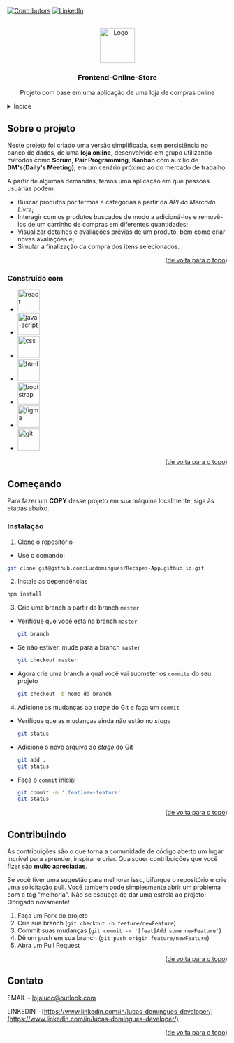 <!-- Improved compatibility of back to top link: See: https://github.com/othneildrew/Best-README-Template/pull/73 -->
<a name="readme-top"></a>
<!--
*** Thanks for checking out the Best-README-Template. If you have a suggestion
*** that would make this better, please fork the repo and create a pull request
*** or simply open an issue with the tag "enhancement".
*** Don't forget to give the project a star!
*** Thanks again! Now go create something AMAZING! :D
-->



<!-- PROJECT SHIELDS -->
<!--
*** I'm using markdown "reference style" links for readability.
*** Reference links are enclosed in brackets [ ] instead of parentheses ( ).
*** See the bottom of this document for the declaration of the reference variables
*** for contributors-url, forks-url, etc. This is an optional, concise syntax you may use.
*** https://www.markdownguide.org/basic-syntax/#reference-style-links
-->
[![Contributors][contributors-shield]][contributors-url]
[![LinkedIn][linkedin-shield]][linkedin-url]



<!-- PROJECT LOGO -->
<br />
<div align="center">
  <a href="https://github.com/Lucdomingues/LucTunes/edit/main/README.md">
    <img src="https://github.com/othneildrew/Best-README-Template/raw/master/images/logo.png" alt="Logo" width="80" height="80">
  </a>

<h3 align="center">Frontend-Online-Store</h3>

  <p align="center">
    Projeto com base em uma aplicação de uma loja de compras online
    <br />
  </p>
</div>



<!-- TABLE OF CONTENTS -->
<details>
  <summary>Índice</summary>
  <ol>
    <li>
      <a href="#sobre-o-projeto">Sobre o projeto</a>
      <ul>
        <li><a href="#construído-com">Construído com</a></li>
      </ul>
    </li>
    <li>
      <a href="#começando">Começando</a>
      <ul>
        <li><a href="#instalação">Instalação</a></li>
      </ul>
    </li>
    <li><a href="#contribuindo">Contribuindo</a></li>
    <li><a href="#contato">Contato</a></li>
  </ol>
</details>



<!-- SOBRE O PROJETO -->
## Sobre o projeto

  Neste projeto foi criado uma versão simplificada, sem persistência no banco de dados, de uma **loja online**, desenvolvido em grupo utilizando métodos como **Scrum**, **Pair Programming**, **Kanban** com auxílio de **DM's(Daily's Meeting)**, em um cenário próximo ao do mercado de trabalho.
  
  A partir de algumas demandas, temos uma aplicação em que pessoas usuárias podem:
  - Buscar produtos por termos e categorias a partir da _API do Mercado Livre_;
  - Interagir com os produtos buscados de modo a adicioná-los e removê-los de um carrinho de compras em diferentes quantidades;
  - Visualizar detalhes e avaliações prévias de um produto, bem como criar novas avaliações e;
  - Simular a finalização da compra dos itens selecionados.


<p align="right">(<a href="#readme-top">de volta para o topo</a>)</p>



### Construído com
* <img src="https://cdn.jsdelivr.net/gh/devicons/devicon/icons/react/react-original-wordmark.svg" alt="react" width="50" height="50"/>
* <img src="https://cdn.jsdelivr.net/gh/devicons/devicon/icons/javascript/javascript-original.svg" alt="java-script" width="50" height="50"/>
* <img src="https://cdn.jsdelivr.net/gh/devicons/devicon/icons/css3/css3-plain-wordmark.svg" alt="css" width="50" height="50"/>
* <img src="https://cdn.jsdelivr.net/gh/devicons/devicon/icons/html5/html5-plain-wordmark.svg" alt="html" width="50" height="50"/>
* <img src="https://cdn.jsdelivr.net/gh/devicons/devicon/icons/bootstrap/bootstrap-plain-wordmark.svg" alt="bootstrap" width="50" height="50"/>
* <img src="https://cdn.jsdelivr.net/gh/devicons/devicon/icons/figma/figma-original.svg" alt="figma" width="50" height="50"/>
* <img src="https://cdn.jsdelivr.net/gh/devicons/devicon/icons/git/git-plain-wordmark.svg" alt="git" width="50" height="50"/>
<p align="right">(<a href="#readme-top">de volta para o topo</a>)</p>



<!-- COMEÇANDO -->
## Começando

Para fazer um **COPY** desse projeto em sua máquina localmente, siga às etapas abaixo.

### Instalação

1. Clone o repositório

  - Use o comando: 
   ```sh
   git clone git@github.com:Lucdomingues/Recipes-App.github.io.git
   ```
  2. Instale as dependências
   ```sh
   npm install
   ```
  3. Crie uma branch a partir da branch `master`
  - Verifique que você está na branch `master`
    ```sh
    git branch
    ```
  - Se não estiver, mude para a branch `master`
    ```sh
    git checkout master
    ```
  - Agora crie uma branch à qual você vai submeter os `commits` do seu projeto
    ```sh
    git checkout -b nome-da-branch
    ```
  4. Adicione as mudanças ao _stage_ do Git e faça um `commit`

  - Verifique que as mudanças ainda não estão no _stage_
    ```sh
    git status
    ```
  - Adicione o novo arquivo ao _stage_ do Git
    ```sh
    git add .
    git status
    ```
  - Faça o `commit` inicial
    ```sh
    git commit -m '[feat]new-feature'
    git status
    ```
<p align="right">(<a href="#readme-top">de volta para o topo</a>)</p>

<!-- CONTRIBUINDO -->
## Contribuindo

As contribuições são o que torna a comunidade de código aberto um lugar incrível para aprender, inspirar e criar. Quaisquer contribuições que você fizer são **muito apreciadas**.

Se você tiver uma sugestão para melhorar isso, bifurque o repositório e crie uma solicitação pull. Você também pode simplesmente abrir um problema com a tag "melhoria".
Não se esqueça de dar uma estrela ao projeto! Obrigado novamente!

1. Faça um Fork do projeto
2. Crie sua branch (`git checkout -b feature/newFeature`)
3. Commit suas mudanças (`git commit -m '[feat]Add some newFeature'`)
4. Dê um push em sua branch (`git push origin feature/newFeature`)
5. Abra um Pull Request

<p align="right">(<a href="#readme-top">de volta para o topo</a>)</p>

<!-- CONTATO -->
## Contato

EMAIL - lojalucc@outlook.com

LINKEDIN - [https://www.linkedin.com/in/lucas-domingues-developer/](https://www.linkedin.com/in/lucas-domingues-developer/)

<p align="right">(<a href="#readme-top">de volta para o topo</a>)</p>

<!-- MARKDOWN LINKS & IMAGES -->
<!-- https://www.markdownguide.org/basic-syntax/#reference-style-links -->
[contributors-shield]: https://img.shields.io/github/contributors/Lucdomingues/Frontend-Online-Store.svg?style=for-the-badge
[contributors-url]: https://github.com/Lucdomingues/Frontend-Online-Store/graphs/contributors
[linkedin-shield]: https://img.shields.io/badge/-LinkedIn-black.svg?style=for-the-badge&logo=linkedin&colorB=555
[linkedin-url]: https://www.linkedin.com/in/lucas-domingues-developer/
[product-screenshot]: images/screenshot.png

